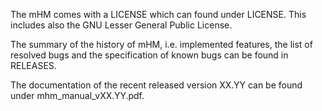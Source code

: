 The mHM comes with a LICENSE which can found under LICENSE.
This includes also the GNU Lesser General Public License.
	
The summary of the history of mHM, i.e. implemented features,
the list of resolved bugs and the specification of known bugs
can be found in RELEASES.
	
The documentation of the recent released version XX.YY can be
found under mhm_manual_vXX.YY.pdf.